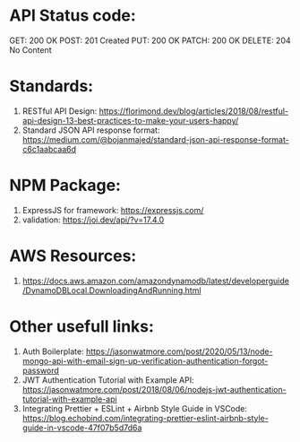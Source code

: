 # API Status code:
GET: 200 OK
POST: 201 Created
PUT: 200 OK
PATCH: 200 OK
DELETE: 204 No Content


# Standards:
1. RESTful API Design: https://florimond.dev/blog/articles/2018/08/restful-api-design-13-best-practices-to-make-your-users-happy/
2. Standard JSON API response format: https://medium.com/@bojanmajed/standard-json-api-response-format-c6c1aabcaa6d



# NPM Package:
1. ExpressJS for framework: https://expressjs.com/
2. validation: https://joi.dev/api/?v=17.4.0


# AWS Resources:
1. https://docs.aws.amazon.com/amazondynamodb/latest/developerguide/DynamoDBLocal.DownloadingAndRunning.html


# Other usefull links:
1. Auth Boilerplate: https://jasonwatmore.com/post/2020/05/13/node-mongo-api-with-email-sign-up-verification-authentication-forgot-password
2. JWT Authentication Tutorial with Example API: https://jasonwatmore.com/post/2018/08/06/nodejs-jwt-authentication-tutorial-with-example-api
3. Integrating Prettier + ESLint + Airbnb Style Guide in VSCode: https://blog.echobind.com/integrating-prettier-eslint-airbnb-style-guide-in-vscode-47f07b5d7d6a